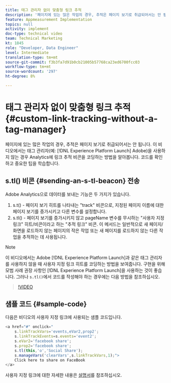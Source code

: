 ```yaml
---
title: 태그 관리자 없이 맞춤형 링크 추적
description: '페이지에 있는 많은 작업의 경우, 추적은 페이지 보기로 취급되어서는 안 됩니다. 이 비디오에서는 태그 관리자(예: Experience Platform Launch)을 사용하지 않는 경우, Analytics에 링크 추적 비콘을 코딩하는 방법을 알아봅니다. 코드를 확인하고 중요한 팁을 학습합니다.'
feature: Appmeasurement Implementation
topics: null
activity: implement
doc-type: technical video
team: Technical Marketing
kt: 1845
role: "Developer, Data Engineer"
level: Intermediate
translation-type: tm+mt
source-git-commit: f3b3fa7d91b0cb21005b57768ca23ed6700fcc03
workflow-type: tm+mt
source-wordcount: '297'
ht-degree: 8%

---
```



# 태그 관리자 없이 맞춤형 링크 추적 {#custom-link-tracking-without-a-tag-manager}

페이지에 있는 많은 작업의 경우, 추적은 페이지 보기로 취급되어서는 안 됩니다. 이 비디오에서는 태그 관리자(예: [!DNL Experience Platform Launch] Adobe)을 사용하지 않는 경우 Analytics에 링크 추적 비콘을 코딩하는 방법을 알아봅니다. 코드를 확인하고 중요한 팁을 학습합니다.

## s.tl() 비콘 {#sending-an-s-tl-beacon} 전송

Adobe Analytics으로 데이터를 보내는 기능은 두 가지가 있습니다.

1. s.t() - 페이지 보기 히트를 나타내는 &quot;track&quot; 비콘으로, 지정된 페이지 이름에 대한 페이지 보기를 증가시키고 다른 변수를 설정합니다.
1. s.tl() - 페이지 보기를 증가시키지 않고 pageName 변수를 무시하는 &quot;사용자 지정 링크&quot; 히트/비콘이라고 하는 &quot;추적 링크&quot; 비콘. 이 메서드는 일반적으로 새 페이지/화면을 로드하지 않는 페이지의 작은 작업 또는 새 페이지를 로드하지 않는 다른 작업을 추적하는 데 사용됩니다.

>[!NOTE]
>
>이 비디오에서는 Adobe [!DNL Experience Platform Launch]과 같은 태그 관리자를 사용하지 않을 때 사용자 지정 링크 히트를 코딩하는 방법을 보여줍니다. 구현을 위해 모범 사례 권장 사항인 [!DNL Experience Platform Launch]을 사용하는 것이 좋습니다. 그러나 `s.tl()`에서 코드를 작성해야 하는 경우에는 다음 방법을 참조하십시오.

>[!VIDEO](https://video.tv.adobe.com/v/25832/?quality=12)

## 샘플 코드 {#sample-code}

다음은 비디오의 사용자 지정 링크에 사용되는 샘플 코드입니다.

```JavaScript
<a href="#" onclick="
    s.linkTrackVars='events,eVar2,prop2';
    s.linkTrackEvents=s.events='event2';
    s.eVar2='facebook share';
    s.prop2='facebook share';
    s.tl(this,'o','Social Share');
    s.manageVars('clearVars',s.linkTrackVars,1);">
    Click here to share on FaceBook
</a>
```

사용자 지정 링크에 대한 자세한 내용은 [설명서](https://marketing.adobe.com/resources/help/ko_KR/sc/implement/function_tl.html)를 참조하십시오.